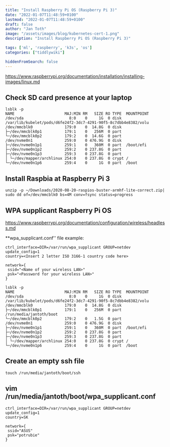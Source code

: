 ```yaml
---
title: "Install Raspberry Pi OS (Raspberry Pi 3)"
date: "2022-01-07T11:48:59+0100"
lastmod: "2022-01-07T11:48:59+0100"
draft: false
author: "Jan Toth"
image: "/assets/images/blog/kubernetes-cert-1.png"
description: "Install Raspberry Pi OS (Raspberry Pi 3)"

tags: ['ml', 'raspberry', 'k3s', 'os']
categories: ["tiddlywiki"]

hiddenFromSearch: false
---
```


https://www.raspberrypi.org/documentation/installation/installing-images/linux.md

##  Check SD card presence at your laptop

```
lsblk -p
NAME                      MAJ:MIN RM   SIZE RO TYPE  MOUNTPOINT
/dev/sda                    8:0    0     1G  0 disk  /var/lib/kubelet/pods/d6fe24f2-3dc7-4291-90f5-8c7dbb4e8382/volu
/dev/mmcblk0              179:0    0  14.8G  0 disk
├─/dev/mmcblk0p1          179:1    0   256M  0 part
└─/dev/mmcblk0p2          179:2    0  14.6G  0 part
/dev/nvme0n1              259:0    0 476.9G  0 disk
├─/dev/nvme0n1p1          259:1    0   360M  0 part  /boot/efi
├─/dev/nvme0n1p2          259:2    0 237.8G  0 part
├─/dev/nvme0n1p3          259:3    0 237.8G  0 part
│ └─/dev/mapper/archlinux 254:0    0 237.8G  0 crypt /
└─/dev/nvme0n1p6          259:4    0     1G  0 part  /boot
```

##  Install Raspbia at Raspberry Pi 3

```
unzip -p ~/Downloads/2020-08-20-raspios-buster-armhf-lite-correct.zip| sudo dd of=/dev/mmcblk0 bs=4M conv=fsync status=progress
```

##  WPA supplicant Raspberry Pi OS

https://www.raspberrypi.org/documentation/configuration/wireless/headless.md

**wpa_supplicant.conf'' file example:

```
ctrl_interface=DIR=/var/run/wpa_supplicant GROUP=netdev
update_config=1
country=<Insert 2 letter ISO 3166-1 country code here>

network={
 ssid="<Name of your wireless LAN>"
 psk="<Password for your wireless LAN>"
}
```

```
lsblk -p
NAME                      MAJ:MIN RM   SIZE RO TYPE  MOUNTPOINT
/dev/sda                    8:0    0     1G  0 disk  /var/lib/kubelet/pods/d6fe24f2-3dc7-4291-90f5-8c7dbb4e8382/volu
/dev/mmcblk0              179:0    0  14.8G  0 disk
├─/dev/mmcblk0p1          179:1    0   256M  0 part  /run/media/jantoth/boot
└─/dev/mmcblk0p2          179:2    0   1.5G  0 part
/dev/nvme0n1              259:0    0 476.9G  0 disk
├─/dev/nvme0n1p1          259:1    0   360M  0 part  /boot/efi
├─/dev/nvme0n1p2          259:2    0 237.8G  0 part
├─/dev/nvme0n1p3          259:3    0 237.8G  0 part
│ └─/dev/mapper/archlinux 254:0    0 237.8G  0 crypt /
└─/dev/nvme0n1p6          259:4    0     1G  0 part  /boot
```

##  Create an empty ssh file

```
touch /run/media/jantoth/boot/ssh
```

##  vim /run/media/jantoth/boot/wpa_supplicant.conf

```
ctrl_interface=DIR=/var/run/wpa_supplicant GROUP=netdev
update_config=1
country=SK

network={
 ssid="ASUS"
 psk="potrubie"
}
```
